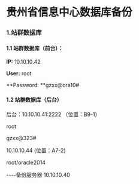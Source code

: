 # 贵州省信息中心数据库备份

### 1.站群数据库

#### 1.1 站群数据库（前台）：

**IP:** 10.10.10.42

**User:** root

**Password: **gzxx@ora10\#



#### **1.2 站群数据库（后台）**

后台：10.10.10.41:2222                （位置：B9-1）

root

gzxx@323\#

10.10.10.44                         \(位置：A7-2\)

root/oracle2014

----备份服务器 10.10.10.40

